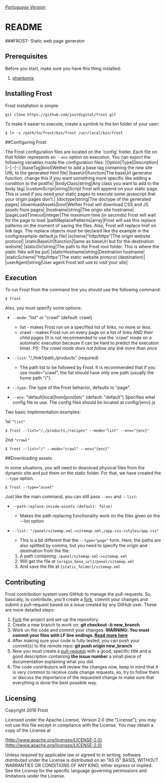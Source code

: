 *[Portuguese Version](LEIAME.md)*

# README

###FROST- Static web page generator

## Prerequisites

Before you start, make sure you have this thing installed:

1. [phantomjs](http://phantomjs.org/)

## Installing Frost

Frost installation is simple:

```
git clone https://github.com/justdigital/frost.git
```

To make it easier to execute, create a symlink to the bin folder of your user:

```
$ ln -s /path/to/frost/bin/frost /usr/local/bin/frost
```

##Configuring Frost

The Frost configuration files are located on the 'config' folder. Each file on that folder represents an `--env` option on execution. You can export the following variables inside the configuration files:
|Option|Type|Description|
|:-|:-|-:|
|baseTag|bool|Wether to add a base tag containing the new site URL to the generated html file|
|baseUrl|function|The baseUrl generator function, change this if you want something more specific like adding a condition to the postfix|
|bodyClass|string|Any class you want to add to the body tag|
|customScript|string|Script frost will append on your static page. This is used if you need your static pages to execute some javascript that your origin pages don't.|
|doctype|string|The doctype of the generated pages|
|downloadAssets|bool|Wether Frost will download CSS and JS assets from pages|
|hostname|string|The origin site hostname|
|pageLoadTimeout|integer|The maximum time (in seconds) Frost will wait for the page to load
|pathReplacePatterns|array|Frost will use this replace patterns on the moment of saving the files. Also, Frost will replace href on link tags. The replace objects must be declared like the example in the config/example-default.js file|
|scheme|"http/https"|The origin website protocol|
|staticBaseUrl|function|Same as baseUrl but for the destination website|
|staticDir|string|The path to the Frost root folder. This is where the static files will be put|
|staticHostname|string|Desitnation hostname|
|staticScheme|"http/https"|The static website protocol (destination)|
|userAgent|string|User agent Frost will use to visit your site|

## Execution

To run Frost from the command line you should use the following command:

```
$ frost
```

Also, you must specify some options:

  * `--mode`: "list" or "crawl" (default: crawl)
    * list  - makes Frost run on a specified list of links, no more or less.
    * crawl - makes Frost run on every page on a list of links AND their child pages (It is not recommended to use the 'crawl' mode on a automatic execution because it can be hard to predict the execution time).
    *PS: The crawl mode does not follow any link more than once*

  * `--list`: "/,/link1/path,/products" (required)
    * The path list to be followed by Frost. It is recommended that if you use mode="crawl", the list should have only one path (usually the home path "/").

  * `--type`: The type of the Frost behavior, defaults to "page".

  * `--env`: "default|local|hom|prod|etc" (default: "default")
    Specifies what config file to use. The config files should be located at config/{env}.js


Two basic implementation examples:

1st `"list"`
```
$ frost --list="/,/products,/recipes" --mode="list" --env="{env}"
```
2nd `"crawl"`
```
$ frost --list="/" --mode="crawl" --env="{env}"
```

##Downloading assets

In some situations, you will need to download physical files from the dynamic site and put them on the static folder. For that, we have created the `--type` option.

  `$ frost --type="asset"`

Just like the main command, you can still pass `--env` and `--list`:

  * `--path-replace-inside-assets (default: false)`
    * Makes the path replacing functionality work on the files given on the --list option    
  * `--list: "/panel/sitemap.xml->sitemap.xml,/app.css->styles/app.css"`
    * This is a bit different that the `--type="page"` form. Here, the paths are also splitted by comma, but you need to specify the origin and destination from the file:

     1. A path containing:  `/panel/sitemap.xml->sitemap.xml`
     2. Will get the file at `{origin_base_url}/panel/sitemap.xml`
     3. And save the file at `{static_folder}/sitemap.xml`

## Contributing

Frost contribution system uses GitHub to manage the pull-requests. So, basically, to contribute, you'll create a [fork](https://help.github.com/articles/fork-a-repo/), commit your changes and submit a pull-request based on a issue created by any GitHub user. These are more detailed steps:

1. [Fork](https://help.github.com/articles/fork-a-repo/) the project and set-up the repository.
2. Create a new branch to work on: **git checkout -b new_branch**
3. Work on the code and commit your changes. **WARNING: You must commit your files with LF line endings. [Read more here](https://help.github.com/articles/dealing-with-line-endings/)**
4. After making sure your code is fully tested, you can push your commit(s) to the remote repo: **git push origin new_branch**
5. Now you must create a [pull-request](https://help.github.com/articles/creating-a-pull-request) with a good, specific title and a good description containing **the issue number** a small piece of documentation explaining what you did.
6. The code contributors will review the changes now, keep in mind that it is very common to receive code change requests, so, try to follow them or discuss the importance of the requested change to make sure that everything is done the best possible way.

## Licensing

Copyright 2016 Frost

Licensed under the Apache License, Version 2.0 (the "License");
you may not use this file except in compliance with the License.
You may obtain a copy of the License at

[http://www.apache.org/licenses/LICENSE-2.0](http://www.apache.org/licenses/LICENSE-2.0)

Unless required by applicable law or agreed to in writing, software
distributed under the License is distributed on an "AS IS" BASIS,
WITHOUT WARRANTIES OR CONDITIONS OF ANY KIND, either express or implied.
See the License for the specific language governing permissions and
limitations under the License.
